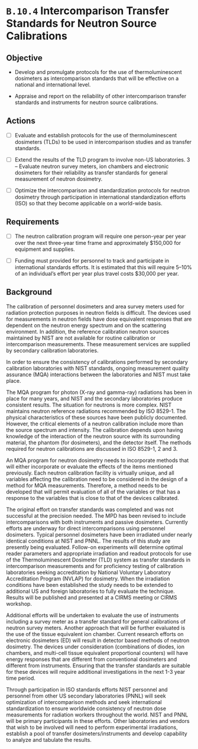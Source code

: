 # `B.10.4` Intercomparison Transfer Standards for Neutron Source Calibrations

## Objective

- Develop and promulgate protocols for the use of thermoluminescent dosimeters
as intercomparison standards that will be effective on a national and
international level.

- Appraise and report on the reliability of other intercomparison transfer
standards and instruments for neutron source calibrations.

## Actions

- [ ] Evaluate and establish protocols for the use of thermoluminescent
dosimeters (TLDs) to be used in intercomparison studies and as transfer
standards.

- [ ] Extend the results of the TLD program to involve non-US laboratories. 3 –
Evaluate neutron survey meters, ion chambers and electronic dosimeters for
their reliability as transfer standards for general measurement of neutron
dosimetry.

- [ ] Optimize the intercomparison and standardization protocols for neutron
dosimetry through participation in international standardization efforts (ISO)
so that they become applicable on a world-wide basis.


## Requirements

- [ ] The neutron calibration program will require one person-year per year
over the next three-year time frame and approximately \$150,000 for equipment
and supplies.

- [ ] Funding must provided for personnel to track and participate
in international standards efforts. It is estimated that this will require
5–10% of an individual’s effort per year plus travel costs \$30,000 per year.

## Background

The calibration of personnel dosimeters and area survey meters used for
radiation protection purposes in neutron fields is difficult. The devices used
for measurements in neutron fields have dose equivalent responses that are
dependent on the neutron energy spectrum and on the scattering environment. In
addition, the reference calibration neutron sources maintained by NIST are not
available for routine calibration or intercomparison measurements. These
measurement services are supplied by secondary calibration laboratories.

In order to ensure the consistency of calibrations performed by secondary
calibration laboratories with NIST standards, ongoing measurement quality
assurance (MQA) interactions between the laboratories and NIST must take place.

The MQA program for photon (X-ray and gamma-ray) radiations has been in place
for many years, and NIST and the secondary laboratories produce consistent
results. The situation for neutrons is more complex. NIST maintains neutron
reference radiations recommended by ISO 8529-1. The physical characteristics of
these sources have been publicly documented. However, the critical elements of
a neutron calibration include more than the source spectrum and intensity. The
calibration depends upon having knowledge of the interaction of the neutron
source with its surrounding material, the phantom (for dosimeters), and the
detector itself. The methods required for neutron calibrations are discussed in
ISO 8529-1, 2 and 3.

An MQA program for neutron dosimetry needs to incorporate methods that will
either incorporate or evaluate the effects of the items mentioned previously.
Each neutron calibration facility is virtually unique, and all variables
affecting the calibration need to be considered in the design of a method for
MQA measurements. Therefore, a method needs to be developed that will permit
evaluation of all of the variables or that has a response to the variables that
is close to that of the devices calibrated.

The original effort on transfer standards was completed and was not successful
at the precision needed. The MPD has been revised to include intercomparisons
with both instruments and passive dosimeters. Currently efforts are underway
for direct intercomparisons using personnel dosimeters. Typical personnel
dosimeters have been irradiated under nearly identical conditions at NIST and
PNNL. The results of this study are presently being evaluated. Follow-on
experiments will determine optimal reader parameters and appropriate
irradiation and readout protocols for use of the Thermoluminescent Dosimeter
(TLD) system as transfer standards in intercomparison measurements and for
proficiency testing of calibration laboratories seeking accreditation by
National Voluntary Laboratory Accreditation Program (NVLAP) for dosimetry. When
the irradiation conditions have been established the study needs to be extended
to additional US and foreign laboratories to fully evaluate the technique.
Results will be published and presented at a CIRMS meeting or CIRMS workshop.

Additional efforts will be undertaken to evaluate the use of instruments
including a survey meter as a transfer standard for general calibrations of
neutron survey meters. Another approach that will be further evaluated is the
use of the tissue equivalent ion chamber. Current research efforts on
electronic dosimeters (ED) will result in detector based methods of neutron
dosimetry. The devices under consideration (combinations of diodes, ion
chambers, and multi-cell tissue equivalent proportional counters) will have
energy responses that are different from conventional dosimeters and different
from instruments. Ensuring that the transfer standards are suitable for these
devices will require additional investigations in the next 1-3 year time
period.

Through participation in ISO standards efforts NIST personnel and personnel
from other US secondary laboratories (PNNL) will seek optimization of
intercomparison methods and seek international standardization to ensure
worldwide consistency of neutron dose measurements for radiation workers
throughout the world. NIST and PNNL will be primary participants in these
efforts. Other laboratories and vendors that wish to be involved will need to
perform experimental irradiations, establish a pool of transfer
dosimeters/instruments and develop capability to analyze and tabulate the
results.
